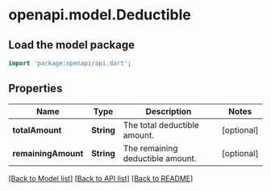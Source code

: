 # openapi.model.Deductible

## Load the model package
```dart
import 'package:openapi/api.dart';
```

## Properties
Name | Type | Description | Notes
------------ | ------------- | ------------- | -------------
**totalAmount** | **String** | The total deductible amount. | [optional] 
**remainingAmount** | **String** | The remaining deductible amount. | [optional] 

[[Back to Model list]](../README.md#documentation-for-models) [[Back to API list]](../README.md#documentation-for-api-endpoints) [[Back to README]](../README.md)


